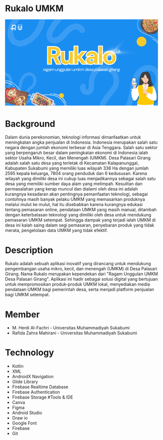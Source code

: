 # Rukalo UMKM
![image.png](RukaloUMKM.png)
# Background
Dalam dunia perekonomian, teknologi informasi dimanfaatkan untuk meningkatan angka penjualan di Indonesia. Indonesia merupakan salah satu negara dengan jumlah ekonomi terbesar di Asia Tenggara. Salah satu sektor yang berpengaruh besar dalam peningkatan ekonomi di Indonesia ialah sektor Usaha Mikro, Kecil, dan Menengah (UMKM). Desa Palasari Girang adalah salah satu desa yang terletak di Kecamatan Kalapanunggal, Kabupaten Sukabumi yang memiliki luas wilayah 336 Ha dengan jumlah 2595 kepala keluarga, 7804 orang penduduk dan 6 kedususan. Karena wilayah yang dimiliki desa ini cukup luas menjadikannya sebagai salah satu desa yang memiliki sumber daya alam yang melimpah. Kesulitan dan permasalahan yang kerap muncul dan dialami oleh desa ini adalah kurangnya kesadaran akan pentingnya pemanfaatan teknologi, sebagai contohnya masih banyak pelaku UMKM yang memasarkan produknya melalui mulut ke mulut, hal itu disebabkan karena kurangnya edukasi tentang pemasaran online, pendataan UMKM yang masih manual, ditambah dengan keterbatasan teknologi yang dimiliki oleh desa untuk mendukung pemasaran UMKM setempat. Sehingga dampak yang terjadi ialah UMKM di desa ini kalah saing dalam segi pemasaran, penyebaran produk yang tidak merata, pengelolaan data UMKM yang tidak efektif.
# Description
Rukalo adalah sebuah aplikasi inovatif yang dirancang untuk mendukung pengembangan usaha mikro, kecil, dan menengah (UMKM) di Desa Palasari Girang. Nama Rukalo merupakan kependekan dari "Ragam Unggulan UMKM Desa Palasari Girang". Aplikasi ini hadir sebagai solusi digital yang bertujuan untuk mempromosikan produk-produk UMKM lokal, menyediakan media pendataan UMKM bagi pemerintah desa, serta menjadi platform penjualan bagi UMKM setempat.
# Member
- M. Herdi Al-Fachri - Universitas Muhammadiyah Sukabumi
- Rafida Zahra Mahirani - Universitas Muhammadiyah Sukabumi
# Technology
- Kotlin
- XML
- AndroidX Navigation
- Glide Library
- Firebase Realtime Database
- Firebase Authentication
- Firebase Storage
#Tools & IDE
- Canva
- Figma
- Android Studio
- Draw io
- Google Font
- Firebase
- Git
